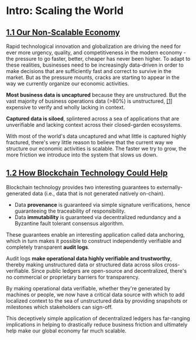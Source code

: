 # Intro: Scaling the World

## [1.1 Our Non-Scalable Economy](https://docs.dafecs.com/tech-whitepaper/introduction#1-1-our-non-scalable-economy)

Rapid technological innovation and globalization are driving the need for ever more urgency, quality, and competitiveness in the modern economy - the pressure to go faster, better, cheaper has never been higher. To adapt to these realities, businesses need to be increasingly data-driven in order to make decisions that are sufficiently fast and correct to survive in the market. But as the pressure mounts, cracks are starting to appear in the way we currently organize our economic activities. 

**Most business data is uncaptured** because they are unstructured. But the vast majority of business operations data \(&gt;80%\) is unstructured, [\[1\]](https://docs.dafecs.com/tech-whitepaper/further-reading#c-schneider-the-biggest-data-challenges-that-you-might-not-even-know-you-have-ibm-25-may-2018-online-available-https-www-ibm-com-blogs-watson-2016-05-biggest-data-challenges-might-not-even-know-accessed-15-november-2018) expensive to verify and wholly lacking in context. 

**Captured data is siloed**, splintered across a sea of applications that are unverifiable and lacking context across their closed-garden ecosystems. 

With most of the world's data uncaptured and what little is captured highly fractured, there's very little reason to believe that the current way we structure our economic activities is scalable. The faster we try to grow, the more friction we introduce into the system that slows us down. 

## [1.2 How Blockchain Technology Could Help](https://docs.dafecs.com/tech-whitepaper/introduction#1-2-how-blockchain-technology-could-help) <a id="1-2-how-blockchain-technology-could-help"></a>

Blockchain technology provides two interesting guarantees to externally-generated data \(i.e., data that is not generated natively on-chain\). 

* Data **provenance** is guaranteed via simple signature verifications, hence guaranteeing the traceability of responsibility. 
* Data **immutability** is guaranteed via decentralized redundancy and a Byzantine fault tolerant consensus algorithm. 

These guarantees enable an interesting application called data anchoring, which in turn makes it possible to construct independently verifiable and completely transparent **audit logs**.  

Audit logs **make operational data highly verifiable and trustworthy**, thereby making unstructured data or structured data across silos cross-verifiable. Since public ledgers are open-source and decentralized, there's no commercial or proprietary barriers for transparency. 

By making operational data verifiable, whether they're generated by machines or people, we now have a critical data source with which to add localized context to the sea of unstructured data by providing snapshots or milestones which stakeholders can sign-off. 

This deceptively simple application of decentralized ledgers has far-ranging implications in helping to drastically reduce business friction and ultimately help make our global economy far much scalable. 


